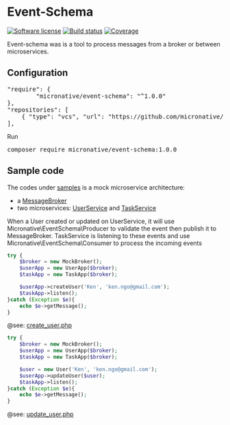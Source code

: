 # Event-Schema
[![Software license][ico-license]](README.md)
[![Build status][ico-travis]][link-travis]
[![Coverage][ico-codecov]][link-codecov]


[ico-license]: https://img.shields.io/github/license/nrk/predis.svg?style=flat-square
[ico-travis]: https://travis-ci.com/micronative/event-schema.svg?branch=master
[ico-codecov]: https://codecov.io/gh/micronative/event-schema/branch/master/graph/badge.svg

[link-codecov]: https://codecov.io/gh/micronative/event-schema
[link-travis]: https://travis-ci.com/github/micronative/event-schema

Event-schema was is a tool to process messages from a broker or between microservices.

## Configuration
<pre>
"require": {
        "micronative/event-schema": "^1.0.0"
},
"repositories": [
    { "type": "vcs", "url": "https://github.com/micronative/event-schema" }
],
</pre>

Run
<pre>
composer require micronative/event-schema:1.0.0
</pre>

## Sample code
The codes under [samples](./samples) is a mock microservice architecture:
- a [MessageBroker](./samples/MessageBroker)
- two microservices: [UserService](./samples/UserService) and [TaskService](./samples/TaskService)

When a User created or updated on UserService, it will use Micronative\EventSchema\Producer to validate the event then publish it to MessageBroker. TaskService is listening to these events and use Micronative\EventSchema\Consumer to process the incoming events
```php
try {
    $broker = new MockBroker();
    $userApp = new UserApp($broker);
    $taskApp = new TaskApp($broker);

    $userApp->createUser('Ken', 'ken.ngo@gmail.com');
    $taskApp->listen();
}catch (Exception $e){
    echo $e->getMessage();
}
```
@see: [create_user.php](./samples/create_user.php)

```php
try {
    $broker = new MockBroker();
    $userApp = new UserApp($broker);
    $taskApp = new TaskApp($broker);

    $user = new User('Ken', 'ken.ngo@gmail.com');
    $userApp->updateUser($user);
    $taskApp->listen();
}catch (Exception $e){
    echo $e->getMessage();
}
```
@see: [update_user.php](./samples/update_user.php)

